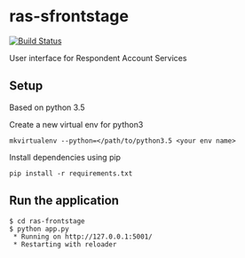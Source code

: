# ras-sfrontstage
[![Build Status](https://travis-ci.org/ONSdigital/ras-frontstage.svg?branch=feature%2Fexternal-user-setup)](https://travis-ci.org/ONSdigital/ras-frontstage)

User interface for Respondent Account Services

## Setup
Based on python 3.5

Create a new virtual env for python3

```
mkvirtualenv --python=</path/to/python3.5 <your env name>
```

Install dependencies using pip

```
pip install -r requirements.txt
```


Run the application
-------------------
```
$ cd ras-frontstage
$ python app.py
 * Running on http://127.0.0.1:5001/
 * Restarting with reloader
```